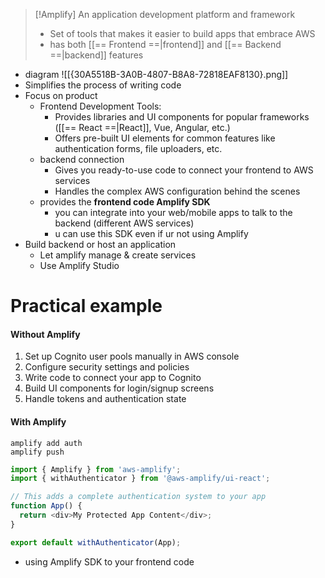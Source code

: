 
>[!Amplify]
>An application development platform and framework
>- Set of tools that makes it easier to build apps that embrace AWS 
>- has both [[== Frontend ==|frontend]] and [[== Backend ==|backend]] features

- diagram
	![[{30A5518B-3A0B-4807-B8A8-72818EAF8130}.png]]
- Simplifies the process of writing code
- Focus on product
	- Frontend Development Tools:
		- Provides libraries and UI components for popular frameworks ([[== React ==|React]], Vue, Angular, etc.)
		- Offers pre-built UI elements for common features like authentication forms, file uploaders, etc.
	- backend connection
		- Gives you ready-to-use code to connect your frontend to AWS services
	    - Handles the complex AWS configuration behind the scenes
	- provides the **frontend code Amplify SDK**
		- you can integrate into your web/mobile apps to talk to the backend (different AWS services)
		- u can use this SDK even if ur not using Amplify
- Build backend or host an application
	- Let amplify manage & create services
	- Use Amplify Studio

# Practical example
#### Without Amplify
1. Set up Cognito user pools manually in AWS console
2. Configure security settings and policies
3. Write code to connect your app to Cognito
4. Build UI components for login/signup screens
5. Handle tokens and authentication state

#### With Amplify
```
amplify add auth
amplify push
```

```js
import { Amplify } from 'aws-amplify';
import { withAuthenticator } from '@aws-amplify/ui-react';

// This adds a complete authentication system to your app
function App() {
  return <div>My Protected App Content</div>;
}

export default withAuthenticator(App);
```
- using Amplify SDK to your frontend code